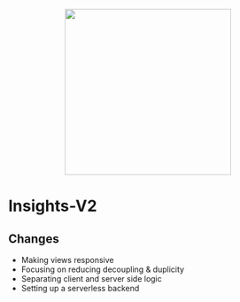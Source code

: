 <p align="center">
  <img width="300px" src="https://github.com/skhanal5/insights-v2/assets/74752121/9aa05e90-22d9-4c2a-8acf-411ed23110dd">
</p>

# Insights-V2

## Changes
* Making views responsive
* Focusing on reducing decoupling & duplicity
* Separating client and server side logic
* Setting up a serverless backend
